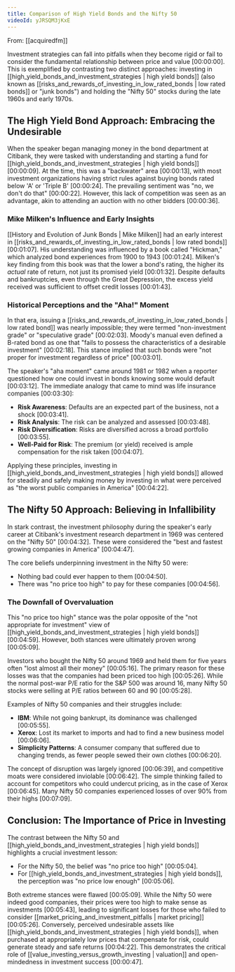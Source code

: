 ```yaml
---
title: Comparison of High Yield Bonds and the Nifty 50
videoId: yJRSQM3jKxE
---
```


From: [[acquiredfm]] <br/> 

Investment strategies can fall into pitfalls when they become rigid or fail to consider the fundamental relationship between price and value <a class="yt-timestamp" data-t="00:00:00">[00:00:00]</a>. This is exemplified by contrasting two distinct approaches: investing in [[high_yield_bonds_and_investment_strategies | high yield bonds]] (also known as [[risks_and_rewards_of_investing_in_low_rated_bonds | low rated bonds]] or "junk bonds") and holding the "Nifty 50" stocks during the late 1960s and early 1970s.

## The High Yield Bond Approach: Embracing the Undesirable

When the speaker began managing money in the bond department at Citibank, they were tasked with understanding and starting a fund for [[high_yield_bonds_and_investment_strategies | high yield bonds]] <a class="yt-timestamp" data-t="00:00:09">[00:00:09]</a>. At the time, this was a "backwater" area <a class="yt-timestamp" data-t="00:00:13">[00:00:13]</a>, with most investment organizations having strict rules against buying bonds rated below 'A' or 'Triple B' <a class="yt-timestamp" data-t="00:00:24">[00:00:24]</a>. The prevailing sentiment was "no, we don't do that" <a class="yt-timestamp" data-t="00:00:22">[00:00:22]</a>. However, this lack of competition was seen as an advantage, akin to attending an auction with no other bidders <a class="yt-timestamp" data-t="00:00:36">[00:00:36]</a>.

### Mike Milken's Influence and Early Insights
[[History and Evolution of Junk Bonds | Mike Milken]] had an early interest in [[risks_and_rewards_of_investing_in_low_rated_bonds | low rated bonds]] <a class="yt-timestamp" data-t="00:01:07">[00:01:07]</a>. His understanding was influenced by a book called "Hickman," which analyzed bond experiences from 1900 to 1943 <a class="yt-timestamp" data-t="00:01:24">[00:01:24]</a>. Milken's key finding from this book was that the lower a bond's rating, the higher its *actual* rate of return, not just its promised yield <a class="yt-timestamp" data-t="00:01:32">[00:01:32]</a>. Despite defaults and bankruptcies, even through the Great Depression, the excess yield received was sufficient to offset credit losses <a class="yt-timestamp" data-t="00:01:43">[00:01:43]</a>.

### Historical Perceptions and the "Aha!" Moment
In that era, issuing a [[risks_and_rewards_of_investing_in_low_rated_bonds | low rated bond]] was nearly impossible; they were termed "non-investment grade" or "speculative grade" <a class="yt-timestamp" data-t="00:02:03">[00:02:03]</a>. Moody's manual even defined a B-rated bond as one that "fails to possess the characteristics of a desirable investment" <a class="yt-timestamp" data-t="00:02:18">[00:02:18]</a>. This stance implied that such bonds were "not proper for investment regardless of price" <a class="yt-timestamp" data-t="00:03:01">[00:03:01]</a>.

The speaker's "aha moment" came around 1981 or 1982 when a reporter questioned how one could invest in bonds knowing some would default <a class="yt-timestamp" data-t="00:03:12">[00:03:12]</a>. The immediate analogy that came to mind was life insurance companies <a class="yt-timestamp" data-t="00:03:30">[00:03:30]</a>:

*   **Risk Awareness**: Defaults are an expected part of the business, not a shock <a class="yt-timestamp" data-t="00:03:41">[00:03:41]</a>.
*   **Risk Analysis**: The risk can be analyzed and assessed <a class="yt-timestamp" data-t="00:03:48">[00:03:48]</a>.
*   **Risk Diversification**: Risks are diversified across a broad portfolio <a class="yt-timestamp" data-t="00:03:55">[00:03:55]</a>.
*   **Well-Paid for Risk**: The premium (or yield) received is ample compensation for the risk taken <a class="yt-timestamp" data-t="00:04:07">[00:04:07]</a>.

Applying these principles, investing in [[high_yield_bonds_and_investment_strategies | high yield bonds]] allowed for steadily and safely making money by investing in what were perceived as "the worst public companies in America" <a class="yt-timestamp" data-t="00:04:22">[00:04:22]</a>.

## The Nifty 50 Approach: Believing in Infallibility

In stark contrast, the investment philosophy during the speaker's early career at Citibank's investment research department in 1969 was centered on the "Nifty 50" <a class="yt-timestamp" data-t="00:04:32">[00:04:32]</a>. These were considered the "best and fastest growing companies in America" <a class="yt-timestamp" data-t="00:04:47">[00:04:47]</a>.

The core beliefs underpinning investment in the Nifty 50 were:
*   Nothing bad could ever happen to them <a class="yt-timestamp" data-t="00:04:50">[00:04:50]</a>.
*   There was "no price too high" to pay for these companies <a class="yt-timestamp" data-t="00:04:56">[00:04:56]</a>.

### The Downfall of Overvaluation
This "no price too high" stance was the polar opposite of the "not appropriate for investment" view of [[high_yield_bonds_and_investment_strategies | high yield bonds]] <a class="yt-timestamp" data-t="00:04:59">[00:04:59]</a>. However, both stances were ultimately proven wrong <a class="yt-timestamp" data-t="00:05:09">[00:05:09]</a>.

Investors who bought the Nifty 50 around 1969 and held them for five years often "lost almost all their money" <a class="yt-timestamp" data-t="00:05:16">[00:05:16]</a>. The primary reason for these losses was that the companies had been priced too high <a class="yt-timestamp" data-t="00:05:26">[00:05:26]</a>. While the normal post-war P/E ratio for the S&P 500 was around 16, many Nifty 50 stocks were selling at P/E ratios between 60 and 90 <a class="yt-timestamp" data-t="00:05:28">[00:05:28]</a>.

Examples of Nifty 50 companies and their struggles include:
*   **IBM**: While not going bankrupt, its dominance was challenged <a class="yt-timestamp" data-t="00:05:55">[00:05:55]</a>.
*   **Xerox**: Lost its market to imports and had to find a new business model <a class="yt-timestamp" data-t="00:06:06">[00:06:06]</a>.
*   **Simplicity Patterns**: A consumer company that suffered due to changing trends, as fewer people sewed their own clothes <a class="yt-timestamp" data-t="00:06:20">[00:06:20]</a>.

The concept of disruption was largely ignored <a class="yt-timestamp" data-t="00:06:39">[00:06:39]</a>, and competitive moats were considered inviolable <a class="yt-timestamp" data-t="00:06:42">[00:06:42]</a>. The simple thinking failed to account for competitors who could undercut pricing, as in the case of Xerox <a class="yt-timestamp" data-t="00:06:45">[00:06:45]</a>. Many Nifty 50 companies experienced losses of over 90% from their highs <a class="yt-timestamp" data-t="00:07:09">[00:07:09]</a>.

## Conclusion: The Importance of Price in Investing

The contrast between the Nifty 50 and [[high_yield_bonds_and_investment_strategies | high yield bonds]] highlights a crucial investment lesson:
*   For the Nifty 50, the belief was "no price too high" <a class="yt-timestamp" data-t="00:05:04">[00:05:04]</a>.
*   For [[high_yield_bonds_and_investment_strategies | high yield bonds]], the perception was "no price low enough" <a class="yt-timestamp" data-t="00:05:06">[00:05:06]</a>.

Both extreme stances were flawed <a class="yt-timestamp" data-t="00:05:09">[00:05:09]</a>. While the Nifty 50 were indeed good companies, their prices were too high to make sense as investments <a class="yt-timestamp" data-t="00:05:43">[00:05:43]</a>, leading to significant losses for those who failed to consider [[market_pricing_and_investment_pitfalls | market pricing]] <a class="yt-timestamp" data-t="00:05:26">[00:05:26]</a>. Conversely, perceived undesirable assets like [[high_yield_bonds_and_investment_strategies | high yield bonds]], when purchased at appropriately low prices that compensate for risk, could generate steady and safe returns <a class="yt-timestamp" data-t="00:04:22">[00:04:22]</a>. This demonstrates the critical role of [[value_investing_versus_growth_investing | valuation]] and open-mindedness in investment success <a class="yt-timestamp" data-t="00:00:47">[00:00:47]</a>.